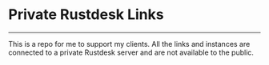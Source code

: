 # Private Rustdesk Links
---
This is a repo for me to support my clients.  All the links and instances are
connected to a private Rustdesk server and are not available to the public.